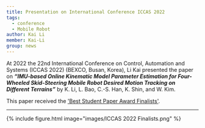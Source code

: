 ```yaml
---
title: Presentation on International Conference ICCAS 2022
tags:
  - conference
  - Mobile Robot
author: Kai Li
member: Kai-Li
group: news
---
```



At 2022 the 22nd International Conference on Control, Automation and Systems (ICCAS 2022) (BEXCO, Busan, Korea), Li Kai presented the paper on **_“IMU-based Online Kinematic Model Parameter Estimation for Four-Wheeled Skid-Steering Mobile Robot Desired Motion Tracking on Different Terrains”_** by K. Li, L. Bao, C.-S. Han, K. Shin, and W. Kim.    
     
     
This paper received the ['Best Student Paper Award Finalists'](https://2022.iccas.org/?page_id=988).     


***
{%
  include figure.html
  image="images/ICCAS 2022 Finalists.png"
%}



